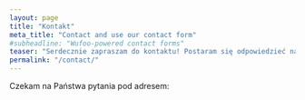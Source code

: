 ```yaml
---
layout: page
title: "Kontakt"
meta_title: "Contact and use our contact form"
#subheadline: "Wufoo-powered contact forms"
teaser: "Serdecznie zapraszam do kontaktu! Postaram się odpowiedzieć na wszystkie pytania."
permalink: "/contact/"
---
```

Czekam na Państwa pytania pod adresem:
